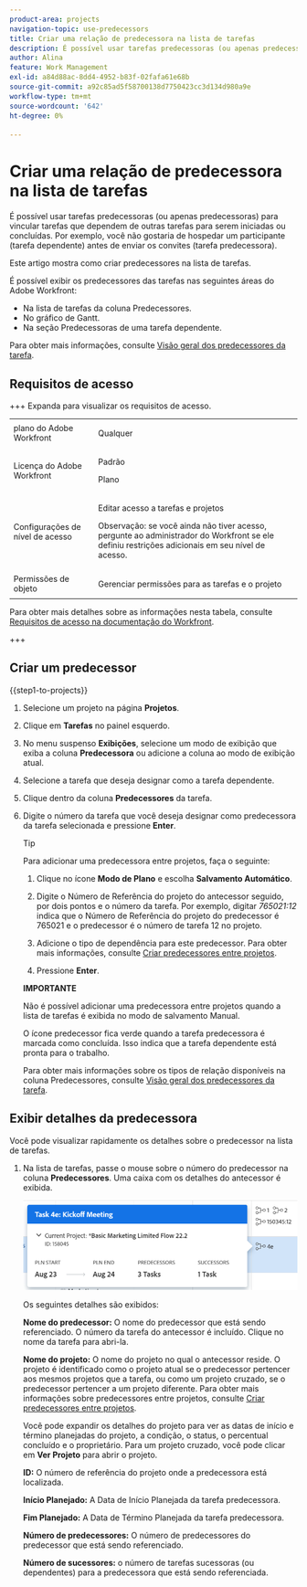```yaml
---
product-area: projects
navigation-topic: use-predecessors
title: Criar uma relação de predecessora na lista de tarefas
description: É possível usar tarefas predecessoras (ou apenas predecessoras) para vincular tarefas que dependem de outras tarefas para serem iniciadas ou concluídas. Por exemplo, você não gostaria de hospedar um participante (tarefa dependente) antes de enviar os convites (tarefa predecessora).
author: Alina
feature: Work Management
exl-id: a84d88ac-8dd4-4952-b83f-02fafa61e68b
source-git-commit: a92c85ad5f58700138d7750423cc3d134d980a9e
workflow-type: tm+mt
source-wordcount: '642'
ht-degree: 0%

---
```


# Criar uma relação de predecessora na lista de tarefas

<!-- Audited: 5/2025 -->

É possível usar tarefas predecessoras (ou apenas predecessoras) para vincular tarefas que dependem de outras tarefas para serem iniciadas ou concluídas. Por exemplo, você não gostaria de hospedar um participante (tarefa dependente) antes de enviar os convites (tarefa predecessora).

Este artigo mostra como criar predecessores na lista de tarefas.

É possível exibir os predecessores das tarefas nas seguintes áreas do Adobe Workfront:

* Na lista de tarefas da coluna Predecessores.
* No gráfico de Gantt.
* Na seção Predecessoras de uma tarefa dependente.

Para obter mais informações, consulte [Visão geral dos predecessores da tarefa](../../../manage-work/tasks/use-prdcssrs/predecessors-overview.md).

## Requisitos de acesso

+++ Expanda para visualizar os requisitos de acesso.

<table style="table-layout:auto"> 
 <col> 
 <col> 
 <tbody> 
  <tr> 
   <td role="rowheader">plano do Adobe Workfront</td> 
   <td> <p>Qualquer</p> </td> 
  </tr> 
  <tr> 
   <td role="rowheader">Licença do Adobe Workfront</td> 
   <td> <p>Padrão </p><p>Plano </p> </td> 
  </tr> 
  <tr> 
   <td role="rowheader">Configurações de nível de acesso</td> 
   <td> <p>Editar acesso a tarefas e projetos</p> <p>Observação: se você ainda não tiver acesso, pergunte ao administrador do Workfront se ele definiu restrições adicionais em seu nível de acesso. </p> </td> 
  </tr> 
  <tr> 
   <td role="rowheader">Permissões de objeto</td> 
   <td> <p>Gerenciar permissões para as tarefas e o projeto</p> </td> 
  </tr> 
 </tbody> 
</table>

Para obter mais detalhes sobre as informações nesta tabela, consulte [Requisitos de acesso na documentação do Workfront](/help/quicksilver/administration-and-setup/add-users/access-levels-and-object-permissions/access-level-requirements-in-documentation.md).

+++

## Criar um predecessor

{{step1-to-projects}}

1. Selecione um projeto na página **Projetos**.
1. Clique em **Tarefas** no painel esquerdo.
1. No menu suspenso **Exibições**, selecione um modo de exibição que exiba a coluna **Predecessora** ou adicione a coluna ao modo de exibição atual.

1. Selecione a tarefa que deseja designar como a tarefa dependente.
1. Clique dentro da coluna **Predecessores** da tarefa.
1. Digite o número da tarefa que você deseja designar como predecessora da tarefa selecionada e pressione **Enter**.

   >[!TIP]
   >
   >Para adicionar uma predecessora entre projetos, faça o seguinte:
   >
   >1. Clique no ícone **Modo de Plano** e escolha **Salvamento Automático**.
   >
   >1. Digite o Número de Referência do projeto do antecessor seguido, por dois pontos e o número da tarefa. Por exemplo, digitar *765021:12* indica que o Número de Referência do projeto do predecessor é 765021 e o predecessor é o número de tarefa 12 no projeto.
   >
   >1. Adicione o tipo de dependência para este predecessor. Para obter mais informações, consulte [Criar predecessores entre projetos](/help/quicksilver/manage-work/tasks/use-prdcssrs/cross-project-predecessors.md).
   >
   >1. Pressione **Enter**.
   >
   >**IMPORTANTE**
   >
   >Não é possível adicionar uma predecessora entre projetos quando a lista de tarefas é exibida no modo de salvamento Manual.

   O ícone predecessor fica verde quando a tarefa predecessora é marcada como concluída. Isso indica que a tarefa dependente está pronta para o trabalho.

   Para obter mais informações sobre os tipos de relação disponíveis na coluna Predecessores, consulte [Visão geral dos predecessores da tarefa](../../../manage-work/tasks/use-prdcssrs/predecessors-overview.md).

## Exibir detalhes da predecessora

Você pode visualizar rapidamente os detalhes sobre o predecessor na lista de tarefas.

1. Na lista de tarefas, passe o mouse sobre o número do predecessor na coluna **Predecessores**. Uma caixa com os detalhes do antecessor é exibida.

   ![Detalhes do predecessor](assets/predecessor-details-in-task-list.png)

   Os seguintes detalhes são exibidos:

   **Nome do predecessor:** O nome do predecessor que está sendo referenciado. O número da tarefa do antecessor é incluído. Clique no nome da tarefa para abri-la.

   **Nome do projeto:** O nome do projeto no qual o antecessor reside. O projeto é identificado como o projeto atual se o predecessor pertencer aos mesmos projetos que a tarefa, ou como um projeto cruzado, se o predecessor pertencer a um projeto diferente. Para obter mais informações sobre predecessores entre projetos, consulte [Criar predecessores entre projetos](../../tasks/use-prdcssrs/cross-project-predecessors.md).

   Você pode expandir os detalhes do projeto para ver as datas de início e término planejadas do projeto, a condição, o status, o percentual concluído e o proprietário. Para um projeto cruzado, você pode clicar em **Ver Projeto** para abrir o projeto.

   **ID:** O número de referência do projeto onde a predecessora está localizada.

   **Início Planejado:** A Data de Início Planejada da tarefa predecessora.

   **Fim Planejado:** A Data de Término Planejada da tarefa predecessora.

   **Número de predecessores:** O número de predecessores do predecessor que está sendo referenciado.

   **Número de sucessores:** o número de tarefas sucessoras (ou dependentes) para a predecessora que está sendo referenciada.
